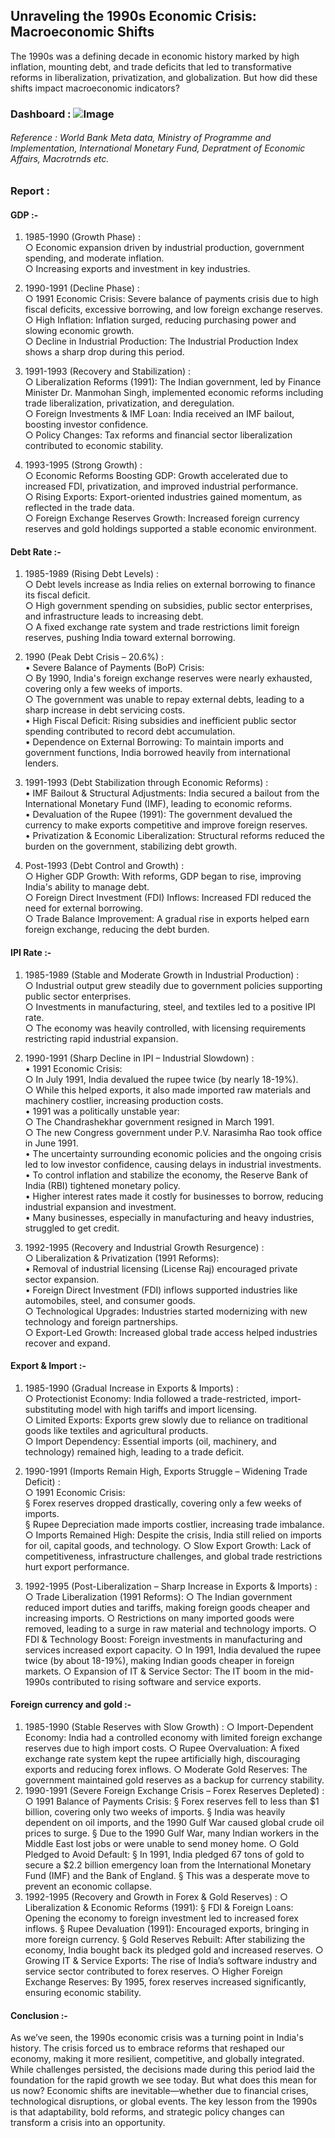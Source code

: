 ## Unraveling the 1990s Economic Crisis: Macroeconomic Shifts

The 1990s was a defining decade in economic history marked by high inflation, mounting debt, and trade deficits that led to transformative reforms in liberalization, privatization, and globalization. But how did these shifts impact macroeconomic indicators?

### Dashboard : ![Image](https://github.com/user-attachments/assets/fbfc849d-4f54-4266-a33e-fbae32d53d08)

###### Reference : World Bank Meta data, Ministry of Programme and Implementation, International Monetary Fund, Depratment of Economic Affairs, Macrotrnds etc.
### Report : 

#### GDP :-
1. 1985-1990 (Growth Phase) :
    <br>
                      ○ Economic expansion driven by industrial production, government spending, and moderate inflation.
   <br>
                      ○ Increasing exports and investment in key industries.

2. 1990-1991 (Decline Phase) : <br>
	             ○ 1991 Economic Crisis: Severe balance of payments crisis due to high fiscal deficits, excessive borrowing, and low foreign exchange reserves.
    <br>
	             ○ High Inflation: Inflation surged, reducing purchasing power and slowing economic growth.
    <br>
                     ○ Decline in Industrial Production: The Industrial Production Index shows a sharp drop during this period.
   
3. 1991-1993 (Recovery and Stabilization) :  <br>
		○ Liberalization Reforms (1991): The Indian government, led by Finance Minister Dr. Manmohan Singh, implemented economic reforms including trade liberalization, privatization, and deregulation. <br>
		○ Foreign Investments & IMF Loan: India received an IMF bailout, boosting investor confidence. <br>
		○ Policy Changes: Tax reforms and financial sector liberalization contributed to economic stability.

4. 1993-1995 (Strong Growth) :    <br>
		○ Economic Reforms Boosting GDP: Growth accelerated due to increased FDI, privatization, and improved industrial performance.   <br>
		○ Rising Exports: Export-oriented industries gained momentum, as reflected in the trade data.   <br>
		○ Foreign Exchange Reserves Growth: Increased foreign currency reserves and gold holdings supported a stable economic environment.

#### Debt Rate :-
1. 1985-1989 (Rising Debt Levels) :    <br>
		○ Debt levels increase as India relies on external borrowing to finance its fiscal deficit.   <br>
		○ High government spending on subsidies, public sector enterprises, and infrastructure leads to increasing debt.    <br>
		○ A fixed exchange rate system and trade restrictions limit foreign reserves, pushing India toward external borrowing.

3. 1990 (Peak Debt Crisis – 20.6%) :   <br>
		• Severe Balance of Payments (BoP) Crisis:   <br>
			       ○ By 1990, India's foreign exchange reserves were nearly exhausted, covering only a few weeks of imports.    <br>
			       ○ The government was unable to repay external debts, leading to a sharp increase in debt servicing costs.    <br>
		• High Fiscal Deficit: Rising subsidies and inefficient public sector spending contributed to record debt accumulation.   <br>
		• Dependence on External Borrowing: To maintain imports and government functions, India borrowed heavily from international lenders.

5. 1991-1993 (Debt Stabilization through Economic Reforms) :  <br>
		• IMF Bailout & Structural Adjustments: India secured a bailout from the International Monetary Fund (IMF), leading to economic reforms.  <br>
		• Devaluation of the Rupee (1991): The government devalued the currency to make exports competitive and improve foreign reserves.   <br>
		• Privatization & Economic Liberalization: Structural reforms reduced the burden on the government, stabilizing debt growth.

7. Post-1993 (Debt Control and Growth) :  <br>
		○ Higher GDP Growth: With reforms, GDP began to rise, improving India's ability to manage debt.    <br>
		○ Foreign Direct Investment (FDI) Inflows: Increased FDI reduced the need for external borrowing.        <br>
		○ Trade Balance Improvement: A gradual rise in exports helped earn foreign exchange, reducing the debt burden.

#### IPI Rate :-
1. 1985-1989 (Stable and Moderate Growth in Industrial Production) :  <br>
		○ Industrial output grew steadily due to government policies supporting public sector enterprises.  <br>
		○ Investments in manufacturing, steel, and textiles led to a positive IPI rate.   <br>
		○ The economy was heavily controlled, with licensing requirements restricting rapid industrial expansion.

2. 1990-1991 (Sharp Decline in IPI – Industrial Slowdown) :  <br>
		• 1991 Economic Crisis: <br>
		○ In July 1991, India devalued the rupee twice (by nearly 18-19%).    <br>
		○ While this helped exports, it also made imported raw materials and machinery costlier, increasing production costs.   <br>
		• 1991 was a politically unstable year:   <br>
			○ The Chandrashekhar government resigned in March 1991.   <br>
			○ The new Congress government under P.V. Narasimha Rao took office in June 1991.    <br>
		• The uncertainty surrounding economic policies and the ongoing crisis led to low investor confidence, causing delays in industrial investments.   <br>
		• To control inflation and stabilize the economy, the Reserve Bank of India (RBI) tightened monetary policy.   <br>
		• Higher interest rates made it costly for businesses to borrow, reducing industrial expansion and investment.        <br>
		• Many businesses, especially in manufacturing and heavy industries, struggled to get credit.
		
3. 1992-1995 (Recovery and Industrial Growth Resurgence) :  <br>
		○ Liberalization & Privatization (1991 Reforms):  <br>
			• Removal of industrial licensing (License Raj) encouraged private sector expansion.  <br>
			• Foreign Direct Investment (FDI) inflows supported industries like automobiles, steel, and consumer goods.   <br>
		○ Technological Upgrades: Industries started modernizing with new technology and foreign partnerships.     <br>
		○ Export-Led Growth: Increased global trade access helped industries recover and expand.


#### Export & Import :-
1. 1985-1990 (Gradual Increase in Exports & Imports) :  <br>
			○ Protectionist Economy: India followed a trade-restricted, import-substituting model with high tariffs and import licensing.   <br>
			○ Limited Exports: Exports grew slowly due to reliance on traditional goods like textiles and agricultural products.    <br>
			○ Import Dependency: Essential imports (oil, machinery, and technology) remained high, leading to a trade deficit.
   
3. 1990-1991 (Imports Remain High, Exports Struggle – Widening Trade Deficit) :    <br>
			○ 1991 Economic Crisis:     <br>
				§ Forex reserves dropped drastically, covering only a few weeks of imports.     <br>
				§ Rupee Depreciation made imports costlier, increasing trade imbalance.
			○ Imports Remained High: Despite the crisis, India still relied on imports for oil, capital goods, and technology.
			○ Slow Export Growth: Lack of competitiveness, infrastructure challenges, and global trade restrictions hurt export performance.
4. 1992-1995 (Post-Liberalization – Sharp Increase in Exports & Imports) :
			○ Trade Liberalization (1991 Reforms): 
			○ The Indian government reduced import duties and tariffs, making foreign goods cheaper and increasing imports.
			○ Restrictions on many imported goods were removed, leading to a surge in raw material and technology imports.
			○ FDI & Technology Boost: Foreign investments in manufacturing and services increased export capacity.
			○ In 1991, India devalued the rupee twice (by about 18-19%), making Indian goods cheaper in foreign markets.
			○ Expansion of IT & Service Sector: The IT boom in the mid-1990s contributed to rising software and service exports.


#### Foreign currency and gold :-
1. 1985-1990 (Stable Reserves with Slow Growth) :
			○ Import-Dependent Economy: India had a controlled economy with limited foreign exchange reserves due to high import costs.
			○ Rupee Overvaluation: A fixed exchange rate system kept the rupee artificially high, discouraging exports and reducing forex inflows.
			○ Moderate Gold Reserves: The government maintained gold reserves as a backup for currency stability.
2. 1990-1991 (Severe Foreign Exchange Crisis – Forex Reserves Depleted) :
			○ 1991 Balance of Payments Crisis: 
				§ Forex reserves fell to less than $1 billion, covering only two weeks of imports.
				§ India was heavily dependent on oil imports, and the 1990 Gulf War caused global crude oil prices to surge.
				§ Due to the 1990 Gulf War, many Indian workers in the Middle East lost jobs or were unable to send money home.
			○ Gold Pledged to Avoid Default: 
				§ In 1991, India pledged 67 tons of gold to secure a $2.2 billion emergency loan from the International Monetary Fund (IMF) and the Bank of England.
				§ This was a desperate move to prevent an economic collapse.
3. 1992-1995 (Recovery and Growth in Forex & Gold Reserves) :
			○ Liberalization & Economic Reforms (1991): 
				§ FDI & Foreign Loans: Opening the economy to foreign investment led to increased forex inflows.
				§ Rupee Devaluation (1991): Encouraged exports, bringing in more foreign currency.
				§ Gold Reserves Rebuilt: After stabilizing the economy, India bought back its pledged gold and increased reserves.
			○ Growing IT & Service Exports: The rise of India’s software industry and service sector contributed to forex reserves.
			○ Higher Foreign Exchange Reserves: By 1995, forex reserves increased significantly, ensuring economic stability.

#### Conclusion :-
As we’ve seen, the 1990s economic crisis was a turning point in India's history. The crisis forced us to embrace reforms that reshaped our economy, making it more resilient, competitive, and globally integrated. While challenges persisted, the decisions made during this period laid the foundation for the rapid growth we see today.
But what does this mean for us now? Economic shifts are inevitable—whether due to financial crises, technological disruptions, or global events. The key lesson from the 1990s is that adaptability, bold reforms, and strategic policy changes can transform a crisis into an opportunity.




  

